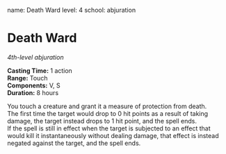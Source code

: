 name: Death Ward
level: 4
school: abjuration

# Death Ward 
_4th-level abjuration_ 

**Casting Time:** 1 action    
**Range:** Touch    
**Components:** V, S    
**Duration:** 8 hours 

You touch a creature and grant it a measure of protection from death.    
The first time the target would drop to 0 hit points as a result of taking damage, the target instead drops to 1 hit point, and the spell ends.    
If the spell is still in effect when the target is subjected to an effect that would kill it instantaneously without dealing damage, that effect is instead negated against the target, and the spell ends. 